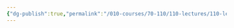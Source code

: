 ```yaml
---
{"dg-publish":true,"permalink":"/010-courses/70-110/110-lectures/110-lecture-9/","dgHomeLink":true,"dgPassFrontmatter":false,"dgShowBacklinks":true,"dgShowLocalGraph":true,"dgShowInlineTitle":false}
---
```


